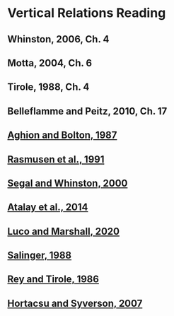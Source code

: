 # Vertical Relations Reading

## Whinston, 2006, Ch. 4

## Motta, 2004, Ch. 6

## Tirole, 1988, Ch. 4

## Belleflamme and Peitz, 2010, Ch. 17

## [Aghion and Bolton, 1987](https://www.jstor.org/stable/1804102)

## [Rasmusen et al., 1991](https://www.jstor.org/stable/2006909)

## [Segal and Whinston, 2000](https://www.jstor.org/stable/117295)

## [Atalay et al., 2014](https://www.jstor.org/stable/42920735)

## [Luco and Marshall, 2020](https://doi.org/10.1257/aer.20180071)

## [Salinger, 1988](https://www.jstor.org/stable/1885117)

## [Rey and Tirole, 1986](https://www.jstor.org/stable/1816460)

## [Hortacsu and Syverson, 2007](https://www.jstor.org/stable/10.1086/514347)